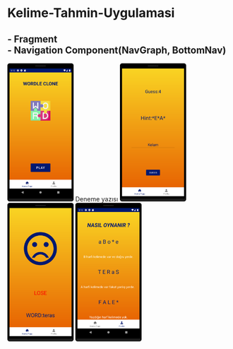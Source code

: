<h1> Kelime-Tahmin-Uygulamasi</h1>

<h2><b>- Fragment</b>
<br>
<b>- Navigation Component(NavGraph, BottomNav)</b></h2>
 
<img src="Screenshots/homepage.png" width="150">
Deneme yazısı
<img src="Screenshots/guessPage.png" width="150">
<img src="Screenshots/resultPage.png" width="150">
<img src="Screenshots/profilePage.png" width="150">

